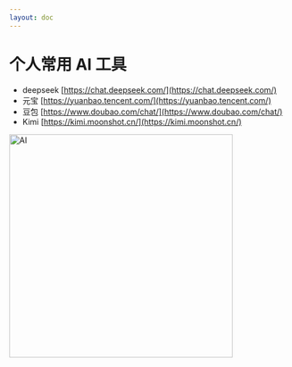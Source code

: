 ```yaml
---
layout: doc
---
```

# 个人常用 AI 工具

- deepseek [https://chat.deepseek.com/](https://chat.deepseek.com/)
- 元宝 [https://yuanbao.tencent.com/](https://yuanbao.tencent.com/)
- 豆包 [https://www.doubao.com/chat/](https://www.doubao.com/chat/)
- Kimi [https://kimi.moonshot.cn/](https://kimi.moonshot.cn/)

<img src="/img/deepseek.jpeg" alt="AI" width="400">
